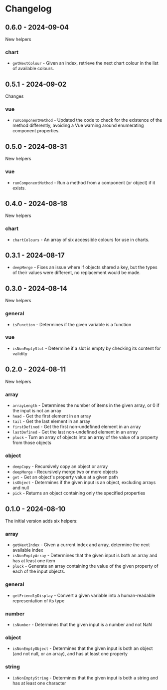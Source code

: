 # Changelog

## 0.6.0 - 2024-09-04

New helpers

### chart

- `getNextColour` - Given an index, retrieve the next chart colour in the list of available colours.

## 0.5.1 - 2024-09-02

Changes

### vue

- `runComponentMethod` - Updated the code to check for the existence of the method differently, avoiding a Vue warning around enumerating component properties.

## 0.5.0 - 2024-08-31

New helpers

### vue

- `runComponentMethod` - Run a method from a component (or object) if it exists.

## 0.4.0 - 2024-08-18

New helpers

### chart

- `chartColours` - An array of six accessible colours for use in charts.

## 0.3.1 - 2024-08-17

- `deepMerge` - Fixes an issue where if objects shared a key, but the types of their values were different, no replacement would be made.

## 0.3.0 - 2024-08-14

New helpers

### general

- `isFunction` - Determines if the given variable is a function

### vue

- `isNonEmptySlot` - Determine if a slot is empty by checking its content for validity

## 0.2.0 - 2024-08-11

New helpers

### array

- `arrayLength` - Determines the number of items in the given array, or 0 if the input is not an array
- `head` - Get the first element in an array
- `tail` - Get the last element in an array
- `firstDefined` - Get the first non-undefined element in an array
- `lastDefined` - Get the last non-undefined element in an array
- `pluck` - Turn an array of objects into an array of the value of a property from those objects

### object

- `deepCopy` - Recursively copy an object or array
- `deepMerge` - Recursively merge two or more objects
- `get` - Get an object's property value at a given path
- `isObject` - Determines if the given input is an object, excluding arrays and null
- `pick` - Returns an object containing only the specified properties

## 0.1.0 - 2024-08-10

The initial version adds six helpers:

### array

- `getNextIndex` - Given a current index and array, determine the next available index
- `isNonEmptyArray` - Determines that the given input is both an array and has at least one item
- `pluck` - Generate an array containing the value of the given property of each of the input objects.

### general

- `getFriendlyDisplay` - Convert a given variable into a human-readable representation of its type

### number

- `isNumber` - Determines that the given input is a number and not NaN

### object

- `isNonEmptyObject` - Determines that the given input is both an object (and not null, or an array), and has at least one property

### string

- `isNonEmptyString` - Determines that the given input is both a string and has at least one character

